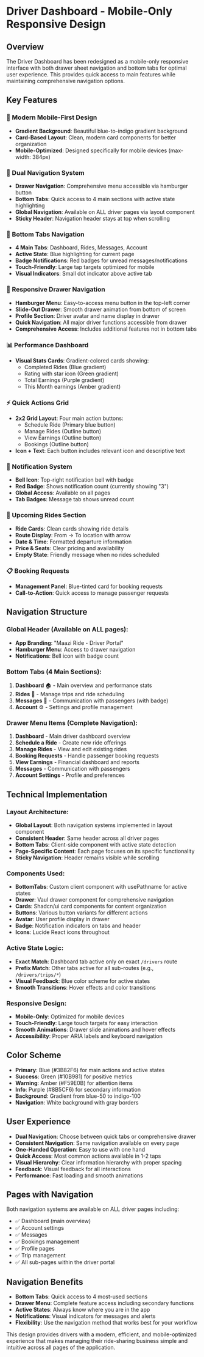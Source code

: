 # Driver Dashboard - Mobile-Only Responsive Design

## Overview

The Driver Dashboard has been redesigned as a mobile-only responsive interface with both drawer sheet navigation and bottom tabs for optimal user experience. This provides quick access to main features while maintaining comprehensive navigation options.

## Key Features

### 🎨 Modern Mobile-First Design

- **Gradient Background**: Beautiful blue-to-indigo gradient background
- **Card-Based Layout**: Clean, modern card components for better organization
- **Mobile-Optimized**: Designed specifically for mobile devices (max-width: 384px)

### 📱 Dual Navigation System

- **Drawer Navigation**: Comprehensive menu accessible via hamburger button
- **Bottom Tabs**: Quick access to 4 main sections with active state highlighting
- **Global Navigation**: Available on ALL driver pages via layout component
- **Sticky Header**: Navigation header stays at top when scrolling

### 🔄 Bottom Tabs Navigation

- **4 Main Tabs**: Dashboard, Rides, Messages, Account
- **Active State**: Blue highlighting for current page
- **Badge Notifications**: Red badges for unread messages/notifications
- **Touch-Friendly**: Large tap targets optimized for mobile
- **Visual Indicators**: Small dot indicator above active tab

### 📱 Responsive Drawer Navigation

- **Hamburger Menu**: Easy-to-access menu button in the top-left corner
- **Slide-Out Drawer**: Smooth drawer animation from bottom of screen
- **Profile Section**: Driver avatar and name display in drawer
- **Quick Navigation**: All major driver functions accessible from drawer
- **Comprehensive Access**: Includes additional features not in bottom tabs

### 📊 Performance Dashboard

- **Visual Stats Cards**: Gradient-colored cards showing:
  - Completed Rides (Blue gradient)
  - Rating with star icon (Green gradient)
  - Total Earnings (Purple gradient)
  - This Month earnings (Amber gradient)

### ⚡ Quick Actions Grid

- **2x2 Grid Layout**: Four main action buttons:
  - Schedule Ride (Primary blue button)
  - Manage Rides (Outline button)
  - View Earnings (Outline button)
  - Bookings (Outline button)
- **Icon + Text**: Each button includes relevant icon and descriptive text

### 🔔 Notification System

- **Bell Icon**: Top-right notification bell with badge
- **Red Badge**: Shows notification count (currently showing "3")
- **Global Access**: Available on all pages
- **Tab Badges**: Message tab shows unread count

### 🚗 Upcoming Rides Section

- **Ride Cards**: Clean cards showing ride details
- **Route Display**: From → To location with arrow
- **Date & Time**: Formatted departure information
- **Price & Seats**: Clear pricing and availability
- **Empty State**: Friendly message when no rides scheduled

### 📋 Booking Requests

- **Management Panel**: Blue-tinted card for booking requests
- **Call-to-Action**: Quick access to manage passenger requests

## Navigation Structure

### Global Header (Available on ALL pages):

- **App Branding**: "Maazi Ride - Driver Portal"
- **Hamburger Menu**: Access to drawer navigation
- **Notifications**: Bell icon with badge count

### Bottom Tabs (4 Main Sections):

1. **Dashboard** 🏠 - Main overview and performance stats
2. **Rides** 🚗 - Manage trips and ride scheduling
3. **Messages** 💬 - Communication with passengers (with badge)
4. **Account** ⚙️ - Settings and profile management

### Drawer Menu Items (Complete Navigation):

1. **Dashboard** - Main driver dashboard overview
2. **Schedule a Ride** - Create new ride offerings
3. **Manage Rides** - View and edit existing rides
4. **Booking Requests** - Handle passenger booking requests
5. **View Earnings** - Financial dashboard and reports
6. **Messages** - Communication with passengers
7. **Account Settings** - Profile and preferences

## Technical Implementation

### Layout Architecture:

- **Global Layout**: Both navigation systems implemented in layout component
- **Consistent Header**: Same header across all driver pages
- **Bottom Tabs**: Client-side component with active state detection
- **Page-Specific Content**: Each page focuses on its specific functionality
- **Sticky Navigation**: Header remains visible while scrolling

### Components Used:

- **BottomTabs**: Custom client component with usePathname for active states
- **Drawer**: Vaul drawer component for comprehensive navigation
- **Cards**: Shadcn/ui card components for content organization
- **Buttons**: Various button variants for different actions
- **Avatar**: User profile display in drawer
- **Badge**: Notification indicators on tabs and header
- **Icons**: Lucide React icons throughout

### Active State Logic:

- **Exact Match**: Dashboard tab active only on exact `/drivers` route
- **Prefix Match**: Other tabs active for all sub-routes (e.g., `/drivers/trips/*`)
- **Visual Feedback**: Blue color scheme for active states
- **Smooth Transitions**: Hover effects and color transitions

### Responsive Design:

- **Mobile-Only**: Optimized for mobile devices
- **Touch-Friendly**: Large touch targets for easy interaction
- **Smooth Animations**: Drawer slide animations and hover effects
- **Accessibility**: Proper ARIA labels and keyboard navigation

## Color Scheme

- **Primary**: Blue (#3B82F6) for main actions and active states
- **Success**: Green (#10B981) for positive metrics
- **Warning**: Amber (#F59E0B) for attention items
- **Info**: Purple (#8B5CF6) for secondary information
- **Background**: Gradient from blue-50 to indigo-100
- **Navigation**: White background with gray borders

## User Experience

- **Dual Navigation**: Choose between quick tabs or comprehensive drawer
- **Consistent Navigation**: Same navigation available on every page
- **One-Handed Operation**: Easy to use with one hand
- **Quick Access**: Most common actions available in 1-2 taps
- **Visual Hierarchy**: Clear information hierarchy with proper spacing
- **Feedback**: Visual feedback for all interactions
- **Performance**: Fast loading and smooth animations

## Pages with Navigation

Both navigation systems are available on ALL driver pages including:

- ✅ Dashboard (main overview)
- ✅ Account settings
- ✅ Messages
- ✅ Bookings management
- ✅ Profile pages
- ✅ Trip management
- ✅ All sub-pages within the driver portal

## Navigation Benefits

- **Bottom Tabs**: Quick access to 4 most-used sections
- **Drawer Menu**: Complete feature access including secondary functions
- **Active States**: Always know where you are in the app
- **Notifications**: Visual indicators for messages and alerts
- **Flexibility**: Use the navigation method that works best for your workflow

This design provides drivers with a modern, efficient, and mobile-optimized experience that makes managing their ride-sharing business simple and intuitive across all pages of the application.
